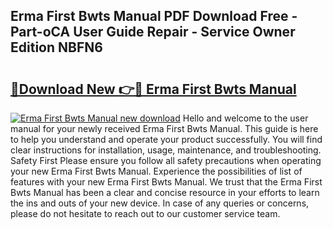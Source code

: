 ## Erma First Bwts Manual PDF Download Free - Part-oCA User Guide Repair - Service Owner Edition NBFN6

# <h2><a href="http://bc34578.oget.top/?id=Erma+First+Bwts+Manual">🔗Download New 👉🔴 Erma First Bwts Manual</a></h2>

[![Erma First Bwts Manual new download](https://i.imgur.com/5g1atiW.png)](http://bc34578.oget.top/?id=Erma+First+Bwts+Manual)
Hello and welcome to the user manual for your newly received Erma First Bwts Manual. This guide is here to help you understand and operate your product successfully. You will find clear instructions for installation, usage, maintenance, and troubleshooting. Safety First Please ensure you follow all safety precautions when operating your new Erma First Bwts Manual. Experience the possibilities of list of features with your new Erma First Bwts Manual. We trust that the Erma First Bwts Manual has been a clear and concise resource in your efforts to learn the ins and outs of your new device. In case of any queries or concerns, please do not hesitate to reach out to our customer service team.
